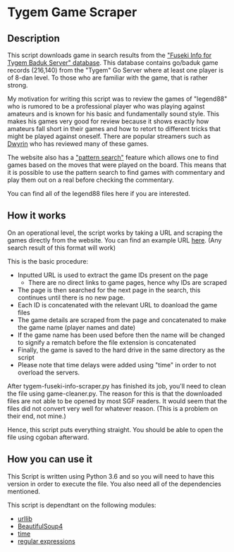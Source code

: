 # Tygem Game Scraper

## Description

This script downloads game in search results from the ["Fuseki Info for Tygem Baduk Server" database](tygem.fuseki.info/index.php). This database contains go/baduk game records (216,140) from the "Tygem" Go Server where at least one player is of 8-dan level. To those who are familiar with the game, that is rather strong.

My motivation for writing this script was to review the games of "legend88" who is rumored to be a professional player who was playing against amateurs and is known for his basic and fundamentally sound style. This makes his games very good for review because it shows exactly how amateurs fall short in their games and how to retort to different tricks that might be played against oneself. There are popular streamers such as [Dwyrin](https://www.youtube.com/results?search_query=legend88) who has reviewed many of these games.


The website also has a ["pattern search"](http://tygem.fuseki.info/fuseki.php?f=full&sb=full) feature which allows one to find games based on the moves that were played on the board. This means that it is possible to use the pattern search to find games with commentary and play them out on a real before checking the commentary.

You can find all of the legend88 files here if you are interested.

## How it works

On an operational level, the script works by taking a URL and scraping the games directly from the website. You can find an example URL [here](http://tygem.fuseki.info/games_list.php?sb=full&bs=pl&q=legend88&id=79W892Z0). (Any search result of this format will work)

This is the basic procedure:
* Inputted URL is used to extract the game IDs present on the page
  * There are no direct links to game pages, hence why IDs are scraped
* The page is then searched for the next page in the search, this continues until there is no new page.
* Each ID is concatenated with the relevant URL to doanload the game files
* The game details are scraped from the page and concatenated to make the game name (player names and date)
* If the game name has been used before then the name will be changed to signify a rematch before the file extension is concatenated
* Finally, the game is saved to the hard drive in the same directory as the script
* Please note that time delays were added using "time" in order to not overload the servers.

After tygem-fuseki-info-scraper.py has finished its job, you'll need to clean the file using game-cleaner.py. The reason for this is that the downloaded files are not able to be opened by most SGF readers. It would seem that the files did not convert very well for whatever reason. (This is a problem on their end, not mine.)

Hence, this script puts everything straight. You should be able to open the file using cgoban afterward.

## How you can use it

This Script is written using Python 3.6 and so you will need to have this version in order to execute the file. You also need all of the dependencies mentioned.

This script is dependtant on the following modules:
* [urllib](https://docs.python.org/3/library/urllib.html)
* [BeautifulSoup4](https://www.crummy.com/software/BeautifulSoup/bs4/doc/)
* [time](https://docs.python.org/2/library/time.html)
* [regular expressions](https://docs.python.org/3/library/re.html)
